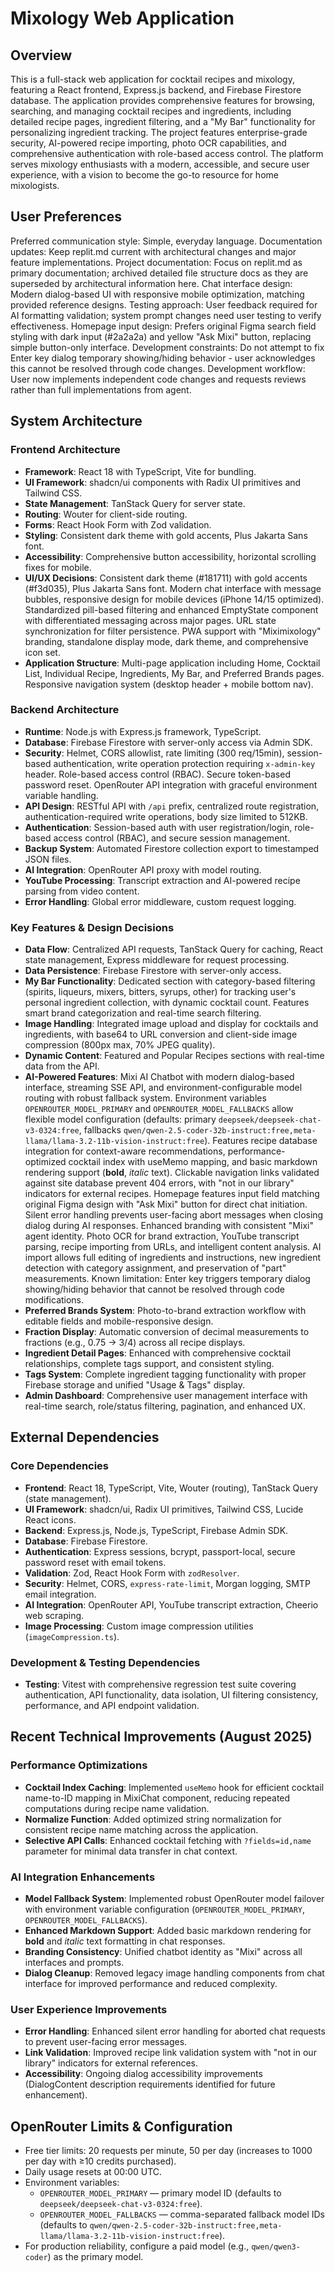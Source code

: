 # Mixology Web Application

## Overview
This is a full-stack web application for cocktail recipes and mixology, featuring a React frontend, Express.js backend, and Firebase Firestore database. The application provides comprehensive features for browsing, searching, and managing cocktail recipes and ingredients, including detailed recipe pages, ingredient filtering, and a "My Bar" functionality for personalizing ingredient tracking. The project features enterprise-grade security, AI-powered recipe importing, photo OCR capabilities, and comprehensive authentication with role-based access control. The platform serves mixology enthusiasts with a modern, accessible, and secure user experience, with a vision to become the go-to resource for home mixologists.

## User Preferences
Preferred communication style: Simple, everyday language.
Documentation updates: Keep replit.md current with architectural changes and major feature implementations.
Project documentation: Focus on replit.md as primary documentation; archived detailed file structure docs as they are superseded by architectural information here.
Chat interface design: Modern dialog-based UI with responsive mobile optimization, matching provided reference designs.
Testing approach: User feedback required for AI formatting validation; system prompt changes need user testing to verify effectiveness.
Homepage input design: Prefers original Figma search field styling with dark input (#2a2a2a) and yellow "Ask Mixi" button, replacing simple button-only interface.
Development constraints: Do not attempt to fix Enter key dialog temporary showing/hiding behavior - user acknowledges this cannot be resolved through code changes.
Development workflow: User now implements independent code changes and requests reviews rather than full implementations from agent.

## System Architecture

### Frontend Architecture
- **Framework**: React 18 with TypeScript, Vite for bundling.
- **UI Framework**: shadcn/ui components with Radix UI primitives and Tailwind CSS.
- **State Management**: TanStack Query for server state.
- **Routing**: Wouter for client-side routing.
- **Forms**: React Hook Form with Zod validation.
- **Styling**: Consistent dark theme with gold accents, Plus Jakarta Sans font.
- **Accessibility**: Comprehensive button accessibility, horizontal scrolling fixes for mobile.
- **UI/UX Decisions**: Consistent dark theme (#181711) with gold accents (#f3d035), Plus Jakarta Sans font. Modern chat interface with message bubbles, responsive design for mobile devices (iPhone 14/15 optimized). Standardized pill-based filtering and enhanced EmptyState component with differentiated messaging across major pages. URL state synchronization for filter persistence. PWA support with "Miximixology" branding, standalone display mode, dark theme, and comprehensive icon set.
- **Application Structure**: Multi-page application including Home, Cocktail List, Individual Recipe, Ingredients, My Bar, and Preferred Brands pages. Responsive navigation system (desktop header + mobile bottom nav).

### Backend Architecture
- **Runtime**: Node.js with Express.js framework, TypeScript.
- **Database**: Firebase Firestore with server-only access via Admin SDK.
- **Security**: Helmet, CORS allowlist, rate limiting (300 req/15min), session-based authentication, write operation protection requiring `x-admin-key` header. Role-based access control (RBAC). Secure token-based password reset. OpenRouter API integration with graceful environment variable handling.
- **API Design**: RESTful API with `/api` prefix, centralized route registration, authentication-required write operations, body size limited to 512KB.
- **Authentication**: Session-based auth with user registration/login, role-based access control (RBAC), and secure session management.
- **Backup System**: Automated Firestore collection export to timestamped JSON files.
- **AI Integration**: OpenRouter API proxy with model routing.
- **YouTube Processing**: Transcript extraction and AI-powered recipe parsing from video content.
- **Error Handling**: Global error middleware, custom request logging.

### Key Features & Design Decisions
- **Data Flow**: Centralized API requests, TanStack Query for caching, React state management, Express middleware for request processing.
- **Data Persistence**: Firebase Firestore with server-only access.
- **My Bar Functionality**: Dedicated section with category-based filtering (spirits, liqueurs, mixers, bitters, syrups, other) for tracking user's personal ingredient collection, with dynamic cocktail count. Features smart brand categorization and real-time search filtering.
- **Image Handling**: Integrated image upload and display for cocktails and ingredients, with base64 to URL conversion and client-side image compression (800px max, 70% JPEG quality).
- **Dynamic Content**: Featured and Popular Recipes sections with real-time data from the API.
- **AI-Powered Features**: Mixi AI Chatbot with modern dialog-based interface, streaming SSE API, and environment-configurable model routing with robust fallback system. Environment variables `OPENROUTER_MODEL_PRIMARY` and `OPENROUTER_MODEL_FALLBACKS` allow flexible model configuration (defaults: primary `deepseek/deepseek-chat-v3-0324:free`, fallbacks `qwen/qwen-2.5-coder-32b-instruct:free,meta-llama/llama-3.2-11b-vision-instruct:free`). Features recipe database integration for context-aware recommendations, performance-optimized cocktail index with useMemo mapping, and basic markdown rendering support (**bold**, *italic* text). Clickable navigation links validated against site database prevent 404 errors, with "not in our library" indicators for external recipes. Homepage features input field matching original Figma design with "Ask Mixi" button for direct chat initiation. Silent error handling prevents user-facing abort messages when closing dialog during AI responses. Enhanced branding with consistent "Mixi" agent identity. Photo OCR for brand extraction, YouTube transcript parsing, recipe importing from URLs, and intelligent content analysis. AI import allows full editing of ingredients and instructions, new ingredient detection with category assignment, and preservation of "part" measurements. Known limitation: Enter key triggers temporary dialog showing/hiding behavior that cannot be resolved through code modifications.
- **Preferred Brands System**: Photo-to-brand extraction workflow with editable fields and mobile-responsive design.
- **Fraction Display**: Automatic conversion of decimal measurements to fractions (e.g., 0.75 → 3/4) across all recipe displays.
- **Ingredient Detail Pages**: Enhanced with comprehensive cocktail relationships, complete tags support, and consistent styling.
- **Tags System**: Complete ingredient tagging functionality with proper Firebase storage and unified "Usage & Tags" display.
- **Admin Dashboard**: Comprehensive user management interface with real-time search, role/status filtering, pagination, and enhanced UX.

## External Dependencies

### Core Dependencies
- **Frontend**: React 18, TypeScript, Vite, Wouter (routing), TanStack Query (state management).
- **UI Framework**: shadcn/ui, Radix UI primitives, Tailwind CSS, Lucide React icons.
- **Backend**: Express.js, Node.js, TypeScript, Firebase Admin SDK.
- **Database**: Firebase Firestore.
- **Authentication**: Express sessions, bcrypt, passport-local, secure password reset with email tokens.
- **Validation**: Zod, React Hook Form with `zodResolver`.
- **Security**: Helmet, CORS, `express-rate-limit`, Morgan logging, SMTP email integration.
- **AI Integration**: OpenRouter API, YouTube transcript extraction, Cheerio web scraping.
- **Image Processing**: Custom image compression utilities (`imageCompression.ts`).

### Development & Testing Dependencies
- **Testing**: Vitest with comprehensive regression test suite covering authentication, API functionality, data isolation, UI filtering consistency, performance, and API endpoint validation.

## Recent Technical Improvements (August 2025)

### Performance Optimizations
- **Cocktail Index Caching**: Implemented `useMemo` hook for efficient cocktail name-to-ID mapping in MixiChat component, reducing repeated computations during recipe name validation.
- **Normalize Function**: Added optimized string normalization for consistent recipe name matching across the application.
- **Selective API Calls**: Enhanced cocktail fetching with `?fields=id,name` parameter for minimal data transfer in chat context.

### AI Integration Enhancements  
- **Model Fallback System**: Implemented robust OpenRouter model failover with environment variable configuration (`OPENROUTER_MODEL_PRIMARY`, `OPENROUTER_MODEL_FALLBACKS`).
- **Enhanced Markdown Support**: Added basic markdown rendering for **bold** and *italic* text formatting in chat responses.
- **Branding Consistency**: Unified chatbot identity as "Mixi" across all interfaces and prompts.
- **Dialog Cleanup**: Removed legacy image handling components from chat interface for improved performance and reduced complexity.

### User Experience Improvements
- **Error Handling**: Enhanced silent error handling for aborted chat requests to prevent user-facing error messages.
- **Link Validation**: Improved recipe link validation system with "not in our library" indicators for external references.
- **Accessibility**: Ongoing dialog accessibility improvements (DialogContent description requirements identified for future enhancement).

## OpenRouter Limits & Configuration

- Free tier limits: 20 requests per minute, 50 per day (increases to 1000 per day with ≥10 credits purchased).
- Daily usage resets at 00:00 UTC.
- Environment variables:
  - `OPENROUTER_MODEL_PRIMARY` — primary model ID (defaults to `deepseek/deepseek-chat-v3-0324:free`).
  - `OPENROUTER_MODEL_FALLBACKS` — comma-separated fallback model IDs (defaults to `qwen/qwen-2.5-coder-32b-instruct:free,meta-llama/llama-3.2-11b-vision-instruct:free`).
- For production reliability, configure a paid model (e.g., `qwen/qwen3-coder`) as the primary model.
